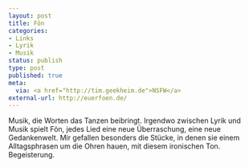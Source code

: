 ```yaml
---
layout: post
title: Fön
categories:
- Links
- Lyrik
- Musik
status: publish
type: post
published: true
meta:
  via: <a href="http://tim.geekheim.de">NSFW</a>
external-url: http://euerfoen.de/
---
```

Musik, die Worten das Tanzen beibringt. Irgendwo zwischen Lyrik und Musik spielt Fön, jedes Lied eine neue Überraschung, eine neue Gedankenwelt. Mir gefallen besonders die Stücke, in denen sie einem Alltagsphrasen um die Ohren hauen, mit diesem ironischen Ton. Begeisterung.

